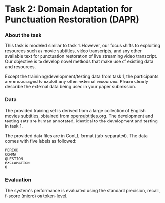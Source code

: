 # Task 2: Domain Adaptation for Punctuation Restoration (DAPR)

### About the task
This task is modeled similar to task 1. 
However, our focus shifts to exploiting resources such as movie subtitles, video transcripts, and any other available text for punctuation restoration of live streaming video transcript. Our objective is to develop novel methods that make use of existing data and resources. 

Except the trainining/development/testing data from task 1, the participants are encouraged to exploit any other external resources. Please clearly describe the external data being used in your paper submission.

### Data
The provided training set is derived from a large collection of English movies subtitles, obtained from [opensubtitles.org](https://opus.nlpl.eu/OpenSubtitles.php). The development and testing sets are human annotated, identical to the development and testing in task 1. 

The provided data files are in ConLL format (tab-separated). 
The data comes with five labels as followed:

```
PERIOD
COMMA
QUESTION
EXCLAMATION
O
```

### Evaluation

The system's performance is evaluated using the standard precision, recall, f-score (micro) on token-level.

